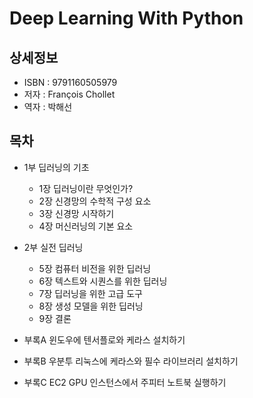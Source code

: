 # Deep Learning With Python


## 상세정보

- ISBN : 9791160505979
- 저자 : François Chollet
- 역자 : 박해선


## 목차

- 1부 딥러닝의 기초
  - 1장 딥러닝이란 무엇인가?
  - 2장 신경망의 수학적 구성 요소
  - 3장 신경망 시작하기
  - 4장 머신러닝의 기본 요소

- 2부 실전 딥러닝
  - 5장 컴퓨터 비전을 위한 딥러닝
  - 6장 텍스트와 시퀀스를 위한 딥러닝
  - 7장 딥러닝을 위한 고급 도구
  - 8장 생성 모델을 위한 딥러닝
  - 9장 결론

- 부록A 윈도우에 텐서플로와 케라스 설치하기

- 부록B 우분투 리눅스에 케라스와 필수 라이브러리 설치하기

- 부록C EC2 GPU 인스턴스에서 주피터 노트북 실행하기

